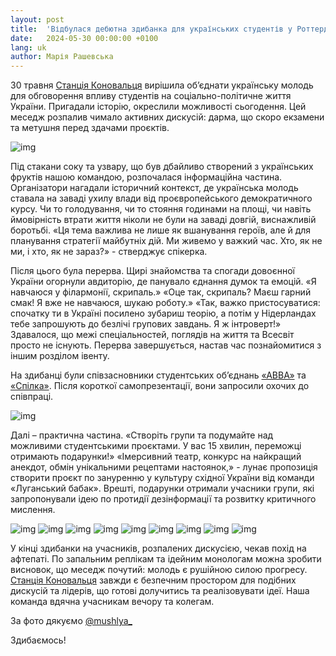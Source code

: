 ```yaml
---
layout: post
title:  'Відбулася дебютна здибанка для українських студентів у Роттердамі. “Як молодь творить історію”.'
date:   2024-05-30 00:00:00 +0100
lang: uk
author: Марія Рашевська
---
```


30 травня [Станція Коновальця](konovalets-station.com) вирішила об’єднати українську молодь для обговорення впливу студентів на соціально-політичне життя України. Пригадали історію, окреслили можливості сьогодення. Цей меседж розпалив чимало активних дискусій: дарма, що скоро екзамени та метушня перед здачами проєктів. 

![img](/assets/images/2024-06-10/P1080377.JPG)

Під стакани соку та узвару, що був дбайливо створений з українських фруктів нашою командою, розпочалася інформаційна частина. Організатори нагадали історичний контекст, де українська молодь ставала на заваді ухилу влади від проєвропейського демократичного курсу. Чи то голодування, чи то стояння годинами на площі, чи навіть ймовірність втрати життя ніколи не були на заваді довгій, виснажливій боротьбі. «Ця тема важлива не лише як вшанування героїв, але й для планування стратегії майбутніх дій. Ми живемо у важкий час. Хто, як не ми, і хто, як не зараз?» - стверджує спікерка. 

Після цього була перерва. Щирі знайомства та спогади довоєнної України огорнули авдиторію, де панувало єднання думок та емоцій. «Я навчаюся у філармонії, скрипаль.» «Оце так, скрипаль? Маєш гарний смак! Я вже не навчаюся, шукаю роботу.» «Так, важко пристосуватися: спочатку ти в Україні посилено зубариш теорію, а потім у Нідерландах тебе запрошують до безлічі групових завдань. Я ж інтроверт!» Здавалося, що межі спеціальностей, поглядів на життя та Всесвіт просто не існують. Перерва завершується, настав час познайомитися з іншим розділом івенту. 

На здибанці були співзасновники студентських об’єднань [«АВВА»](https://www.instagram.com/abba.association.leiden/) та [«Спілка»](https://www.instagram.com/spilka.eur/). Після короткої самопрезентації, вони запросили охочих до співпраці. 

![img](/assets/images/2024-06-10/P1080383.JPG)

Далі – практична частина. «Створіть групи та подумайте над можливими студентськими проєктами. У вас 15 хвилин, переможці отримають подарунки!» «Імерсивний театр, конкурс на найкращий анекдот, обмін унікальними рецептами настоянок,» - лунає пропозиція створити проєкт по зануренню у культуру східної України від команди «Луганський бабак». Врешті, подарунки отримали учасники групи, які запропонували ідею по протидії дезінформації та розвитку критичного мислення. 

![img](/assets/images/2024-06-10/P1080657.JPG)
![img](/assets/images/2024-06-10/P1080563.JPG)
![img](/assets/images/2024-06-10/P1080603.JPG)
![img](/assets/images/2024-06-10/P1080542.JPG)
![img](/assets/images/2024-06-10/P1080619.JPG)
![img](/assets/images/2024-06-10/P1080460.JPG)
![img](/assets/images/2024-06-10/P1080665.JPG)
![img](/assets/images/2024-06-10/P1080521.JPG)
![img](/assets/images/2024-06-10/P1080436.JPG)


У кінці здибанки на учасників, розпалених дискусією, чекав похід на афтепаті. По запальним реплікам та ідейним монологам можна зробити висновок, що меседж почутий: молодь є рушійною силою прогресу. [Станція Коновальця](konovalets-station.com) завжди є безпечним простором для подібних дискусій та лідерів, що готові долучитись та реалізовувати ідеї. Наша команда вдячна учасникам вечору та колегам.

За фото дякуємо [@mushlya_](https://www.instagram.com/mushlya_/)

Здибаємось!



